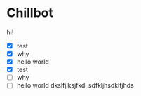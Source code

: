 # Chillbot
hi!
- [X] test
- [X] why
- [X] hello world
- [X] test
- [ ] why
- [ ] hello world
dkslfjlksjfkdl
sdfkljhsdklfjhds
